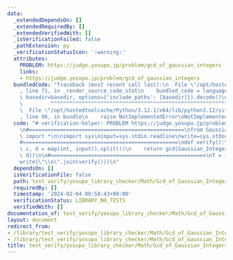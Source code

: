 ```yaml
---
data:
  _extendedDependsOn: []
  _extendedRequiredBy: []
  _extendedVerifiedWith: []
  _isVerificationFailed: false
  _pathExtension: py
  _verificationStatusIcon: ':warning:'
  attributes:
    PROBLEM: https://judge.yosupo.jp/problem/gcd_of_gaussian_integers
    links:
    - https://judge.yosupo.jp/problem/gcd_of_gaussian_integers
  bundledCode: "Traceback (most recent call last):\n  File \"/opt/hostedtoolcache/Python/3.12.1/x64/lib/python3.12/site-packages/onlinejudge_verify/documentation/build.py\"\
    , line 71, in _render_source_code_stat\n    bundled_code = language.bundle(stat.path,\
    \ basedir=basedir, options={'include_paths': [basedir]}).decode()\n          \
    \         ^^^^^^^^^^^^^^^^^^^^^^^^^^^^^^^^^^^^^^^^^^^^^^^^^^^^^^^^^^^^^^^^^^^^^^^^^^^^^^^^^\n\
    \  File \"/opt/hostedtoolcache/Python/3.12.1/x64/lib/python3.12/site-packages/onlinejudge_verify/languages/python.py\"\
    , line 96, in bundle\n    raise NotImplementedError\nNotImplementedError\n"
  code: "# verification-helper: PROBLEM https://judge.yosupo.jp/problem/gcd_of_gaussian_integers\n\
    \n#==================================================\nfrom Gaussian_Integers\
    \ import *\n\nimport sys\ninput=sys.stdin.readline\nwrite=sys.stdout.write\n\n\
    #==================================================\ndef verify():\n    a, b,\
    \ c, d = map(int, input().split())\n    return gcd(Gaussian_Integer(a, b), Gaussian_Integer(c,\
    \ d))\n\n#==================================================\nT = int(input())\n\
    write(\"\\n\".join(verify()))\n"
  dependsOn: []
  isVerificationFile: false
  path: test_verify/yosupo_library_checker/Math/Gcd_of_Gaussian_Integers.py
  requiredBy: []
  timestamp: '2024-02-04 00:58:43+09:00'
  verificationStatus: LIBRARY_NO_TESTS
  verifiedWith: []
documentation_of: test_verify/yosupo_library_checker/Math/Gcd_of_Gaussian_Integers.py
layout: document
redirect_from:
- /library/test_verify/yosupo_library_checker/Math/Gcd_of_Gaussian_Integers.py
- /library/test_verify/yosupo_library_checker/Math/Gcd_of_Gaussian_Integers.py.html
title: test_verify/yosupo_library_checker/Math/Gcd_of_Gaussian_Integers.py
---
```

